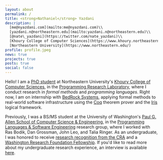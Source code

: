 ```yaml
---
layout: about
permalink: /
title: <strong>Nathaniel</strong> Yazdani
description: |
  [me@nyazdani.com](mailto:me@nyazdani.com)\\
  [yazdani.n@northeastern.edu](mailto:yazdani.n@northeastern.edu)\\
  [@nate\_yazdani](https://twitter.com/nate_yazdani)\\
  [Khoury College of Computer Sciences](https://www.khoury.northeastern.edu)\\
  [Northeastern University](https://www.northeastern.edu/)
profile: profile.jpeg
news: true
projects: true
posts: true
social: false
---
```


Hello! I am a [PhD student](https://www.khoury.northeastern.edu/people/nathaniel-yazdani/) at Northeastern University's [Khoury College of Computer Sciences](https://www.khoury.northeastern.edu), in the [Programming Research Laboratory](https://prl.ccs.neu.edu), where I conduct research in _formal methods_ and _programming languages_. Right now, I am on internship with [BedRock Systems](https://www.bedrocksystems.com), applying formal methods to real-world software infrastructure using the [Coq](https://coq.inria.fr) theorem prover and the [Iris](https://iris-project.org) logical framework.

Previously, I was a BS/MS student at the University of Washington's [Paul G. Allen School of Computer Science & Engineering](https://www.cs.washington.edu), in the [Programming Languages & Software Engineering](https://uwplse.org) research group, where I worked with Ras Bodik, Dan Grossman, John Leo, and Talia Ringer. As an undergraduate, I was honored to receive [research recognition from the CRA](https://news.cs.washington.edu/2016/12/13/uw-cse-undergraduates-recognized-as-outstanding-researchers-by-the-computing-research-association/) and a [Washington Research Foundation Fellowship](https://www.washington.edu/undergradresearch/students/funding/wrff/fellows/2016-17-wrf-fellows/). If you'd like to read more about my undergraduate research experience, an interview is available [here](https://news.cs.washington.edu/2017/02/10/uw-cse-undergrad-nate-yazdanis-love-of-research-plse-es-through-his-veins/).
